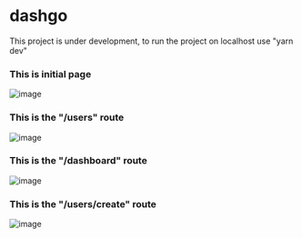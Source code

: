 # dashgo

<p>This project is under development, to run the project on localhost use "yarn dev"</p>

<h3>This is initial page</h3>

![image](https://user-images.githubusercontent.com/78627982/202032634-69de4ebc-2711-4223-a76f-c58436b3134f.png)

<h3>This is the "/users" route</h3>

![image](https://user-images.githubusercontent.com/78627982/202036366-a722c3d1-7fa7-445b-8424-d58d4c831188.png)

<h3>This is the "/dashboard" route</h3>

![image](https://user-images.githubusercontent.com/78627982/202036911-dae08774-e3b2-4275-9f6f-6ccdcb8a8045.png)

<h3>This is the "/users/create" route</h3>

![image](https://user-images.githubusercontent.com/78627982/202037039-5d9c0a7f-5724-4cc4-81dc-ceb7ca3d7143.png)

